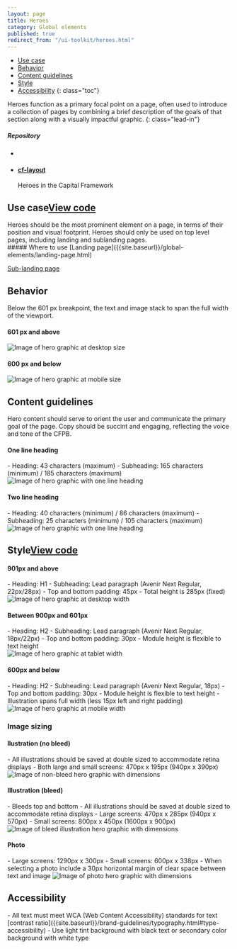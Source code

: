 ```yaml
---
layout: page
title: Heroes
category: Global elements
published: true
redirect_from: "/ui-toolkit/heroes.html"
---
```


- [Use case](#use-case)
- [Behavior](#behavior)
- [Content guidelines](#content-guidelines)
- [Style](#style)
- [Accessibility](#Accessibility)
 {: class="toc"}

<div class="content-50 content-first">
Heroes function as a primary focal point on a page, often used to introduce a collection of pages by combining a brief description of the goals of that section along with a visually impactful graphic.
{: class="lead-in"}

</div>

<div class="content-50 content-last">
  <h5 class="repo-list-header">Repository</h5>
  <ul class="repo-list">
    <li>
      <span class="cf-icon cf-icon-github"></span>
    </li>
    <li>
      <a href="https://github.com/cfpb/cf-layout"><h4>cf-layout</h4></a>
      <p>Heroes in the Capital Framework</p>
    </li>
  </ul>
</div> 


<h2 id="use-case">Use case<span class="cf-code-link"><a href="https://github.com/cfpb/capital-framework/blob/master/src/cf-layout/src/cf-layout.less#L618-L620">View code <span class="cf-icon cf-icon-external-link"></span></a></span></h2>


<div class="content-67 content-first">
Heroes should be the most prominent element on a page, in terms of their position and visual footprint. Heroes should only be used on top level pages, including landing and sublanding pages.
</div>

<div class="content-33 content-last">
##### Where to use
[Landing page]({{site.baseurl}}/global-elements/landing-page.html)

[Sub-landing page]({{site.baseurl}}/global-elements/sublanding-page.html)

</div>

<h2 id="behavior">Behavior<span class="cf-code-link"></h2>

Below the 601 px breakpoint, the text and image stack to span the full width of the viewport.

<div class="content-75 content-first"> 
<h4>601 px and above</h4> 
<img alt="Image of hero graphic at desktop size" src="../static/img/hero/hero_behavior_desktop.png"/>
</div>

<div class="content-25 content-last"> 
<h4>600 px and below</h4>
<img alt="Image of hero graphic at mobile size" src="../static/img/hero/hero_behavior_mobile.png"/>
</div>

<h2>Content guidelines</h2>
Hero content should serve to orient the user and communicate the primary goal of the page. Copy should be succint and engaging, reflecting the voice and tone of the CFPB. 

<div class="content-50 content-first"> 
  <h4>One line heading</h4> 
- Heading: 43 characters (maximum)
- Subheading: 165 characters (minimum) / 185 characters (maximum)
</div>

<div class="content-50 content-last">
  <img alt="Image of hero graphic with one line heading" src="../static/img/hero/hero_content_one_line_heading.png"/>
</div>

<div class="content-50 content-first"> 
  <h4>Two line heading</h4>
- Heading: 40 characters (minimum) / 86 characters (maximum)
- Subheading: 25 characters (minimum) / 105 characters (maximum)
</div>

<div class="content-50 content-last">
  <img alt="Image of hero graphic with one line heading" src="../static/img/hero/hero_content_two_line_heading.png"/>
</div>

<h2 id="style">Style<span class="cf-code-link"><a href="https://github.com/cfpb/capital-framework/blob/master/src/cf-layout/src/cf-layout.less#L618-L620">View code <span class="cf-icon cf-icon-external-link"></span></a></span></h2>

<h4>901px and above</h4> 
- Heading: H1
- Subheading: Lead paragraph (Avenir Next Regular, 22px/28px)
- Top and bottom padding: 45px
- Total height is 285px (fixed)

<div class="content-75 content-first"> 
<img alt="Image of hero graphic at desktop width" src="../static/img/hero/hero_style_desktop.png"/>
</div>

<h4>Between 900px and 601px</h4>
- Heading: H2
- Subheading: Lead paragraph (Avenir Next Regular, 18px/22px)
- Top and bottom padding: 30px
- Module height is flexible to text height

<div class="content-50 content-first"> 
<img alt="Image of hero graphic at tablet width" src="../static/img/hero/hero_style_tablet.png"/>
</div>

<h4>600px and below</h4>
- Heading: H2
- Subheading: Lead paragraph (Avenir Next Regular, 18px)
- Top and bottom padding: 30px
- Module height is flexible to text height
- Illustration spans full width (less 15px left and right padding)

<div class="content-25 content-first"> 
<img alt="Image of hero graphic at mobile width" src="../static/img/hero/hero_style_mobile.png"/>
</div>

<h3>Image sizing</h3>

<h4>llustration (no bleed)</h4> 
- All illustrations should be saved at double sized to accommodate retina displays
- Both large and small screens: 470px x 195px (940px x 390px)

<img alt="Image of non-bleed hero graphic with dimensions" src="../static/img/hero/hero_style_size_non_bleed.png"/>
 
<h4>Illustration (bleed)</h4> 
- Bleeds top and bottom
- All illustrations should be saved at double sized to accommodate retina displays
- Large screens: 470px x 285px (940px x 570px)
- Small screens: 800px x 450px (1600px x 900px) 

<img alt="Image of bleed illustration hero graphic with dimensions" src="../static/img/hero/hero_style_size_bleed.png"/>

<h4>Photo</h4> 
- Large screens: 1290px x 300px
- Small screens: 600px x 338px
- When selecting a photo include a 30px horizontal margin of clear space between text and image

<img alt="Image of photo hero graphic with dimensions" src="../static/img/hero/hero_style_size_photo.png"/>


<h2>Accessibility</h2>
- All text must meet WCA (Web Content Accessibility) standards for text [contrast ratio]({{site.baseurl}}/brand-guidelines/typography.html#type-accessibility)
- Use light tint background with black text or secondary color background with white type









